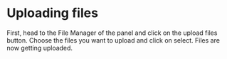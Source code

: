 # Uploading files

First, head to the File Manager of the panel and click on the upload files button. Choose the files you want to upload and click on select. Files are now getting uploaded.